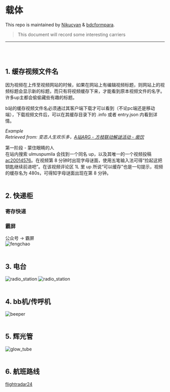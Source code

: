# 载体

This repo is maintained by [Nikucyan](https://github.com/Nikucyan) & [bdcformpara](https://github.com/bdcformpara).
  
> This document will record some interesting carriers
---
</br></br>


## 1. 缓存视频文件名
因为视频在上传至视频网站的时候，如果在网站上有编辑视频标题，则网站上的视频标题会显示新的标题，而只有将视频缓存下来，才能看到原本视频文件的名字。许多up主都会偷偷藏些有趣的标题。

b站的缓存视频文件名必须通过其客户端下载才可以看到（不论pc端还是移动端），下载视频文件后，可以在其缓存目录下的 .info 或者 entry.json 内看到详情。

*Example*</br>
*Retrieved from: 变态人生欢乐多，[A站ARG - 方枝联动解谜活动 - 凿饮](https://www.acfun.cn/a/ac21015884?)* </br>

第一阶段 - 蒙住眼睛的人 </br>
在站内搜索 ulmuspumila 会找到一个同名 up，以及其唯一的一个视频投稿 [ac20014576](https://www.acfun.cn/v/ac20014576)。在视频第 8 分钟时出现字母谜面，使用五笔输入法可得“捡起这把钥匙继续前进吧”。在该视频评论区 1L 里 up 所说“可以缓存”也是一句提示，视频的缓存名为 480s，可得知字母谜面出现在第 8 分钟。
</br></br>


## 2. 快递柜
### 寄存快递
### 霸屏
公众号 → 霸屏</br>
![fengchao](https://cdn.jsdelivr.net/gh/Nikucyan/ARG/Images/fengchao.png)
</br></br>


## 3. 电台
![radio_station](https://cdn.jsdelivr.net/gh/Nikucyan/ARG/Images/radio_station1.png)
![radio_station](https://cdn.jsdelivr.net/gh/Nikucyan/ARG/Images/radio_station2.png)
</br></br>


## 4. bb机/传呼机
![beeper](https://cdn.jsdelivr.net/gh/Nikucyan/ARG/Images/beeper.png)
</br></br>


## 5. 辉光管
![glow_tube](https://cdn.jsdelivr.net/gh/Nikucyan/ARG/Images/glow_tube.png)
</br></br>


## 6. 航班路线
[flightradar24](https://www.flightradar24.com/)
</br></br>
